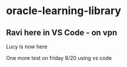 # oracle-learning-library

## Ravi here in VS Code - on vpn

Lucy is now here

One more test on friday 8/20 using vs code
